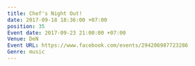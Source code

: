 ```yaml
---
title: Chef's Night Out!
date: 2017-09-18 18:36:00 +07:00
position: 35
Event date: 2017-09-23 21:00:00 +07:00
Venue: DeN
Event URL: https://www.facebook.com/events/294206987723286
Genre: music
---
```


